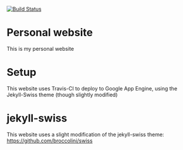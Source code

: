 [![Build Status](https://travis-ci.org/afnanenayet/personal_blog.svg?branch=master)](https://travis-ci.org/afnanenayet/personal_blog)
# Personal website
This is my personal website 

# Setup
This website uses Travis-CI to deploy to Google App Engine, using the 
Jekyll-Swiss theme (though slightly modified)

# jekyll-swiss
This website uses a slight modification of the jekyll-swiss theme:
https://github.com/broccolini/swiss

